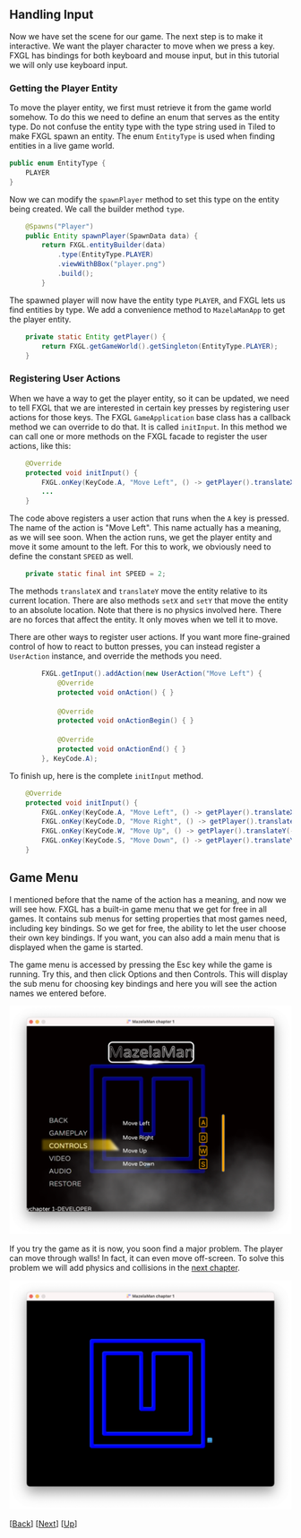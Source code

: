 ## Handling Input

Now we have set the scene for our game. The next step is to make it interactive. We want the
player character to move when we press a key. FXGL has bindings for both keyboard and mouse 
input, but in this tutorial we will only use keyboard input.


### Getting the Player Entity

To move the player entity, we first must retrieve it from the game world somehow. To do this
we need to define an enum that serves as the entity type. Do not confuse the entity type with 
the type string used in Tiled to make FXGL spawn an entity. The enum `EntityType` is used when
finding entities in a live game world.

```java
public enum EntityType {
    PLAYER
}
```

Now we can modify the `spawnPlayer` method to set this type on the entity being created. We call
the builder method `type`.

```java
    @Spawns("Player")
    public Entity spawnPlayer(SpawnData data) {
        return FXGL.entityBuilder(data)
            .type(EntityType.PLAYER)
            .viewWithBBox("player.png")
            .build();
        }
```

The spawned player will now have the entity type `PLAYER`, and FXGL lets us find entities by
type. We add a convenience method to `MazelaManApp` to get the player entity.

```java
    private static Entity getPlayer() {
        return FXGL.getGameWorld().getSingleton(EntityType.PLAYER);
    }
```


### Registering User Actions

When we have a way to get the player entity, so it can be updated, we need to tell FXGL that
we are interested in certain key presses by registering user actions for those keys. The FXGL
`GameApplication` base class has a callback method we can override to do that. It is called
`initInput`. In this method we can call one or more methods on the FXGL facade to register the
user actions, like this:

```java
    @Override
    protected void initInput() {
        FXGL.onKey(KeyCode.A, "Move Left", () -> getPlayer().translateX(-SPEED));
        ...
    }
```

The code above registers a user action that runs when the `A` key is pressed. The name of the
action is "Move Left". This name actually has a meaning, as we will see soon. When the action 
runs, we get the player entity and move it some amount to the left. For this to work, we 
obviously need to define the constant `SPEED` as well.

```java
    private static final int SPEED = 2;
```

The methods `translateX` and `translateY` move the entity relative to its current location. There
are also methods `setX` and `setY` that move the entity to an absolute location. Note that there
is no physics involved here. There are no forces that affect the entity. It only moves when
we tell it to move.

There are other ways to register user actions. If you want more fine-grained control of how
to react to button presses, you can instead register a `UserAction` instance, and override the
methods you need.

```java
        FXGL.getInput().addAction(new UserAction("Move Left") {
            @Override
            protected void onAction() { }

            @Override
            protected void onActionBegin() { }

            @Override
            protected void onActionEnd() { }
        }, KeyCode.A);
```

To finish up, here is the complete `initInput` method.

```java
    @Override
    protected void initInput() {
        FXGL.onKey(KeyCode.A, "Move Left", () -> getPlayer().translateX(-SPEED));
        FXGL.onKey(KeyCode.D, "Move Right", () -> getPlayer().translateX(SPEED));
        FXGL.onKey(KeyCode.W, "Move Up", () -> getPlayer().translateY(-SPEED));
        FXGL.onKey(KeyCode.S, "Move Down", () -> getPlayer().translateY(SPEED));
    }
```


## Game Menu

I mentioned before that the name of the action has a meaning, and now we will see how. FXGL
has a built-in game menu that we get for free in all games. It contains sub menus for setting
properties that most games need, including key bindings. So we get for free, the ability to
let the user choose their own key bindings. If you want, you can also add a main menu that
is displayed when the game is started.

The game menu is accessed by pressing the Esc key while the game is running. Try this, and
then click Options and then Controls. This will display the sub menu for choosing key bindings
and here you will see the action names we entered before.

![Key Bindings](docs/key-bindings.png)

If you try the game as it is now, you soon find a major problem. The player can move through
walls! In fact, it can even move off-screen. To solve this problem we will add physics and
collisions in the [next chapter](../02-chapter-2/README.md).

![Outside the Wall](docs/outside-wall.png)

[[Back](../00-introduction/README.md)]
[[Next](../02-chapter-2/README.md)]
[[Up](../README.md)]
